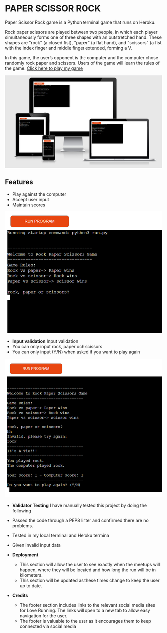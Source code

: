 # PAPER SCISSOR ROCK

Paper Scissor Rock game is a Python terminal game that runs on Heroku.

Rock paper scissors are played between two people, in which each player simultaneously forms one of three shapes with an outstretched hand. These shapes are "rock" (a closed fist), "paper" (a flat hand), and "scissors" (a fist with the index finger and middle finger extended, forming a V.

In this game, the user’s opponent is the computer and the computer chose randomly rock paper and scissors. Users of the game will learn the rules of the game.
[Click here to play my game](https://rock-paper-scissors-yonas.herokuapp.com/)

![Responsive Page](views/Responsive.PNG)

## Features 
- Play against the computer
- Accept user input
- Maintain scores

![Invalid_input](views/Capture.PNG)

- __Input validation__
Input validation 
- You can only input rock, paper och scissors 
- You can only input (Y/N) when asked if you want to play again

![Main_Game](views/main.PNG)

- __Validator Testing__
I have manually tested this project by doing the following
- Passed the code through a PEP8 linter and confirmed there are no problems.
- Tested in my local terminal and Heroku termina
- Given invalid input data

- __Deployment__

  - This section will allow the user to see exactly when the meetups will happen, where they will be located and how long the run will be in kilometers. 
  - This section will be updated as these times change to keep the user up to date. 



- __Credits__ 

  - The footer section includes links to the relevant social media sites for Love Running. The links will open to a new tab to allow easy navigation for the user. 
  - The footer is valuable to the user as it encourages them to keep connected via social media


